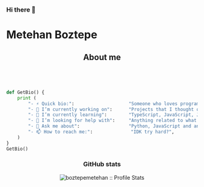 ### Hi there 👋
# Metehan Boztepe

<h2 align="center">About me</h2>

```python




def GetBio() {
	print (
		"- ⚡ Quick bio:":                    "Someone who loves programming and things that cause a contraction in my face muscles",
		"- 🔭 I’m currently working on":      "Projects that I thought of in my head",
		"- 🌱 I’m currently learning":        "TypeScript, JavaScript, Java, Python, GoLang, Python and C#",
		"- 🤔 I’m looking for help with":     "Anything related to what I am currently learning",
		"- 💬 Ask me about":                  "Python, JavaScript and anything computer related",
		"- 📫 How to reach me:":              "IDK try hard?",
	)
}
GetBio()
```
<h3 align="center">GitHub stats</h2>
<p align="center"><img src="https://github-readme-stats.vercel.app/api?username=boztepemetehan&show_icons=true&theme=synthwave" alt="boztepemetehan :: Profile Stats" /></p>

<!--
**boztepemetehan/boztepemetehan** is a ✨ _special_ ✨ repository because its `README.md` (this file) appears on your GitHub profile.

Here are some ideas to get you started:

- 🔭 I’m currently working on ...
- 🌱 I’m currently learning ...
- 👯 I’m looking to collaborate on ...
- 🤔 I’m looking for help with ...
- 💬 Ask me about ...
- 📫 How to reach me: ...
- 😄 Pronouns: ...
- ⚡ Fun fact: ...
-->
